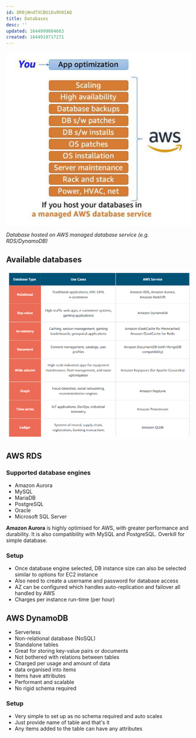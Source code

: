 ```yaml
---
id: DR0jWndTXCBUiDu9h0IAQ
title: Databases
desc: ''
updated: 1644999804663
created: 1644910717271
---
```


![](/assets/images/2022-02-15-07-39-05.png)

_Database hosted on AWS managed database service (e.g. RDS/DynamoDB)_


## Available databases
![](/assets/images/2022-02-16-08-12-58.png)


## AWS RDS

### Supported database engines
- Amazon Aurora
- MySQL
- MariaDB
- PostgreSQL
- Oracle
- Microsoft SQL Server

**Amazon Aurora** is highly optimised for AWS, with greater performance and durability. It is also compatibility with MySQL and PostgreSQL. Overkill for simple database.


### Setup
- Once database engine selected, DB instance size can also be selected similar to options for EC2 instance
- Also need to create a username and password for database access
- AZ can be configured which handles auto-replication and failover all handled by AWS
- Charges per instance run-time (per hour)


## AWS DynamoDB
- Serverless
- Non-relational database (NoSQL)
- Standalone tables
- Great for storing key-value pairs or documents
- Not bothered with relations between tables
- Charged per usage and amount of data
- data organised into items
- Items have attributes
- Performant and scalable
- No rigid schema required

### Setup
- Very simple to set up as no schema required and auto scales
- Just provide name of table and that's it
- Any items added to the table can have any attributes









